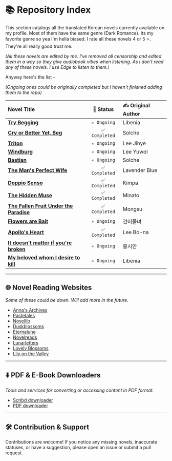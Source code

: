 # 📚 Repository Index

This section catalogs all the translated Korean novels currently available on my profile. Most of them have the same genre (Dark Romance). Its my favorite genre so yea I'm hella biased. I rate all these novels 4 or 5 ⭐. They're all really good trust me.

*(All these novels are edited by me. I've removed all censorship and edited them in a way so they give audiobook vibes when listening. As I don't read any of these novels. I use Edge to listen to them.)*

Anyway here's the list -

*(Ongoing ones could be originally completed but I haven't finished adding them to the repo)*

| Novel Title | 📝 Status | ✍️ Original Author |
|:---|:---:|:---|
| [**Try Begging**](https://github.com/rollins1338/TryBeggingWN) | `✍️ Ongoing` | Libenia |
| [**Cry or Better Yet, Beg**](https://github.com/rollins1338/CoBYB) | `✅ Completed` | Solche |
| [**Triton**](https://github.com/rollins1338/LNTriton) | `✍️ Ongoing` | Lee Jihye |
| [**Windburg**](https://github.com/rollins1338/WNWindburg) | `✍️ Ongoing` | Lee Yuwol |
| [**Bastian**](https://github.com/rollins1338/LNBastian) | `✍️ Ongoing` | Solche |
| [**The Man's Perfect Wife**](https://github.com/rollins1338/TMPWlol) | `✅ Completed` | Lavender Blue |
| [**Doppio Senso**](https://github.com/rollins1338/DoppioSenso) | `✅ Completed` | Kimpa |
| [**The Hidden Muse**](https://github.com/rollins1338/OdalisqueHiddenMuse) | `✅ Completed` | Minato |
| [**The Fallen Fruit Under the Paradise**](https://github.com/rollins1338/The-Fallen-Fruit-under-the-paradise) | `✅ Completed` | Mongsu |
| [**Flowers are Bait**](https://github.com/rollins1338/FlowersAreBait) | `✍️ Ongoing` | 건어물녀 |
| [**Apollo's Heart**](https://github.com/rollins1338/ApollosHeart) | `✅ Completed` | Lee Bo-na |
| [**It doesn't matter if you're broken**](https://github.com/rollins1338/ItDoesntMatterIfYoureBroken) | `✍️ Ongoing` | 홍시안 |
| [**My beloved whom I desire to kill**](https://github.com/rollins1338/MyBelovedWhom-I-DesireToKill) | `✍️ Ongoing` | Libenia |

---

## 🌐 Novel Reading Websites

*Some of these could be down. Will add more in the future.*

- [Anna's Archives](https://annas-archive.org/)
- [Pastetales](https://pasteltales.com)
- [Novellib](https://novelib.com/)
- [Duskblossoms](https://duskblossoms.com)
- [Eternalune](https://eternalune.com)
- [Novelreads](https://www.novelreads.club)
- [Lunarletters](https://lunarletters.com)
- [Lovely Blossoms](https://lovelyblossoms.com/all-novels/)
- [Lily on the Valley](https://lilyonthevalley.com)

---

## ⬇️ PDF & E-Book Downloaders

*Tools and services for converting or accessing content in PDF format.*

- [Scribd downloader](https://scribd.vdownloaders.com/)
- [PDF downloader](https://pdfdownloader.net)

---

## 🛠️ Contribution & Support

Contributions are welcome! If you notice any missing novels, inaccurate statuses, or have a suggestion, please open an issue or submit a pull request.
